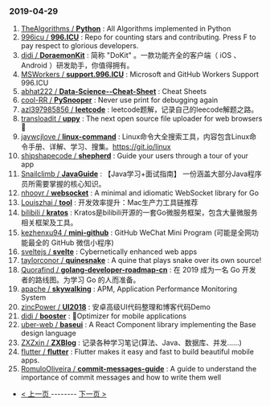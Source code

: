 ### 2019-04-29 
1. [TheAlgorithms / **Python**](https://github.com/TheAlgorithms/Python) : All Algorithms implemented in Python
1. [996icu / **996.ICU**](https://github.com/996icu/996.ICU) : Repo for counting stars and contributing. Press F to pay respect to glorious developers.
1. [didi / **DoraemonKit**](https://github.com/didi/DoraemonKit) : 简称 "DoKit" 。一款功能齐全的客户端（ iOS 、Android ）研发助手，你值得拥有。
1. [MSWorkers / **support.996.ICU**](https://github.com/MSWorkers/support.996.ICU) : Microsoft and GitHub Workers Support 996.ICU
1. [abhat222 / **Data-Science--Cheat-Sheet**](https://github.com/abhat222/Data-Science--Cheat-Sheet) : Cheat Sheets
1. [cool-RR / **PySnooper**](https://github.com/cool-RR/PySnooper) : Never use print for debugging again
1. [azl397985856 / **leetcode**](https://github.com/azl397985856/leetcode) : leetcode题解，记录自己的leecode解题之路。
1. [transloadit / **uppy**](https://github.com/transloadit/uppy) : The next open source file uploader for web browsers 🐶
1. [jaywcjlove / **linux-command**](https://github.com/jaywcjlove/linux-command) : Linux命令大全搜索工具，内容包含Linux命令手册、详解、学习、搜集。https://git.io/linux
1. [shipshapecode / **shepherd**](https://github.com/shipshapecode/shepherd) : Guide your users through a tour of your app
1. [Snailclimb / **JavaGuide**](https://github.com/Snailclimb/JavaGuide) : 【Java学习+面试指南】 一份涵盖大部分Java程序员所需要掌握的核心知识。
1. [nhooyr / **websocket**](https://github.com/nhooyr/websocket) : A minimal and idiomatic WebSocket library for Go
1. [Louiszhai / **tool**](https://github.com/Louiszhai/tool) : 开发效率提升：Mac生产力工具链推荐
1. [bilibili / **kratos**](https://github.com/bilibili/kratos) : Kratos是bilibili开源的一套Go微服务框架，包含大量微服务相关框架及工具。
1. [kezhenxu94 / **mini-github**](https://github.com/kezhenxu94/mini-github) : GitHub WeChat Mini Program (可能是全网功能最全的 GitHub 微信小程序)
1. [sveltejs / **svelte**](https://github.com/sveltejs/svelte) : Cybernetically enhanced web apps
1. [taylorconor / **quinesnake**](https://github.com/taylorconor/quinesnake) : A quine that plays snake over its own source!
1. [Quorafind / **golang-developer-roadmap-cn**](https://github.com/Quorafind/golang-developer-roadmap-cn) : 在 2019 成为一名 Go 开发者的路线图。为学习 Go 的人而准备。
1. [apache / **skywalking**](https://github.com/apache/skywalking) : APM, Application Performance Monitoring System
1. [zincPower / **UI2018**](https://github.com/zincPower/UI2018) : 安卓高级UI代码整理和博客代码Demo
1. [didi / **booster**](https://github.com/didi/booster) : 🚀Optimizer for mobile applications
1. [uber-web / **baseui**](https://github.com/uber-web/baseui) : A React Component library implementing the Base design language
1. [ZXZxin / **ZXBlog**](https://github.com/ZXZxin/ZXBlog) : 记录各种学习笔记(算法、Java、数据库、并发......)
1. [flutter / **flutter**](https://github.com/flutter/flutter) : Flutter makes it easy and fast to build beautiful mobile apps.
1. [RomuloOliveira / **commit-messages-guide**](https://github.com/RomuloOliveira/commit-messages-guide) : A guide to understand the importance of commit messages and how to write them well 

- [ < 上一页 ](https://github.com/able8/github-trending-daily-record/blob/master/2019-04-28.md) -------- [ 下一页 > ](https://github.com/able8/github-trending-daily-record/blob/master/2019-04-30.md)